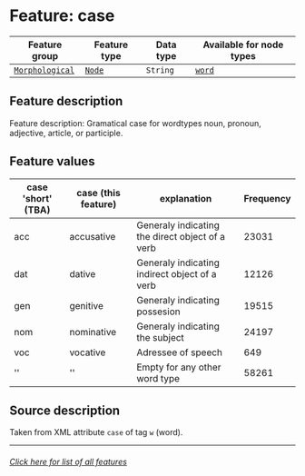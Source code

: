 # Feature: case

Feature group | Feature type | Data type | Available for node types
---  | --- | --- | ---
[`Morphological`](featuresbygroup.md#morphological-features) | [`Node`](featuresbyfeaturetype.md#node-features) | `String` | [`word`](featuresbynodetype.md#word-nodes)

## Feature description

Feature description: Gramatical case for wordtypes noun, pronoun, adjective, article, or participle.

## Feature values

case 'short' (TBA) | case (this feature) | explanation | Frequency
--- | --- | --- | ---
acc | accusative | Generaly indicating the direct object of a verb | 23031
dat | dative | Generaly indicating indirect object of a verb | 12126
gen | genitive | Generaly indicating possesion | 19515
nom | nominative | Generaly indicating the subject | 24197
voc | vocative | Adressee of speech | 649
'' | '' | Empty for any other word type | 58261

## Source description

Taken from XML attribute `case` of tag `w` (word).

---
###### [Click here for list of all features](home.md#readme)
